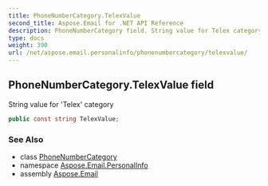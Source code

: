 ```yaml
---
title: PhoneNumberCategory.TelexValue
second_title: Aspose.Email for .NET API Reference
description: PhoneNumberCategory field. String value for Telex category
type: docs
weight: 390
url: /net/aspose.email.personalinfo/phonenumbercategory/telexvalue/
---
```

## PhoneNumberCategory.TelexValue field

String value for 'Telex' category

```csharp
public const string TelexValue;
```

### See Also

* class [PhoneNumberCategory](../)
* namespace [Aspose.Email.PersonalInfo](../../phonenumbercategory/)
* assembly [Aspose.Email](../../../)


